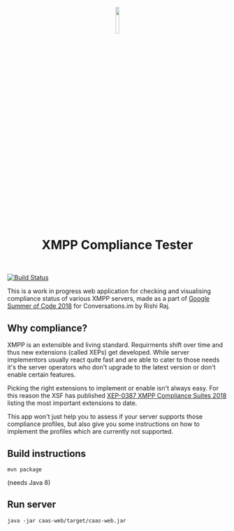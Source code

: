 <p align="center"><img width=12.5% src="https://github.com/iNPUTmice/caas/blob/master/caas-web/src/main/resources/public/icons/android-chrome-192x192.png"></p>
<h1 align="center">XMPP Compliance Tester</h1>
&nbsp;&nbsp;&nbsp;&nbsp;&nbsp;&nbsp;&nbsp;&nbsp;&nbsp;&nbsp;&nbsp;&nbsp;&nbsp;&nbsp;&nbsp;&nbsp;&nbsp;

[![Build Status](https://travis-ci.org/iNPUTmice/caas.svg?branch=master)](https://travis-ci.org/iNPUTmice/caas)

This is a work in progress web application for checking and visualising compliance status of various XMPP servers, made as a part of [Google Summer of Code 2018](https://summerofcode.withgoogle.com/projects/#5341326460059648) for Conversations.im by Rishi Raj.
## Why compliance?

XMPP is an extensible and living standard. Requirments shift over time and thus new extensions (called XEPs) get developed. While server implementors usually react quite fast and are able to cater to those needs it's the server operators who don't upgrade to the latest version or don't enable certain features.

Picking the right extensions to implement or enable isn't always easy. For this reason the XSF has published [XEP-0387 XMPP Compliance Suites 2018](https://xmpp.org/extensions/xep-0387.html) listing the most important extensions to date.

This app won't just help you to assess if your server supports those compliance profiles, but also give you some instructions on how to implement the profiles which are currently not supported. 

## Build instructions

```
mvn package
```
(needs Java 8)

## Run server
```
java -jar caas-web/target/caas-web.jar
```
